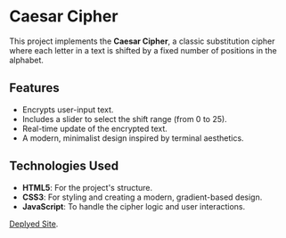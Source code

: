 # Caesar Cipher

This project implements the **Caesar Cipher**, a classic substitution cipher where each letter in a text is shifted by a fixed number of positions in the alphabet.

## Features

- Encrypts user-input text.
- Includes a slider to select the shift range (from 0 to 25).
- Real-time update of the encrypted text.
- A modern, minimalist design inspired by terminal aesthetics.

## Technologies Used

- **HTML5**: For the project's structure.
- **CSS3**: For styling and creating a modern, gradient-based design.
- **JavaScript**: To handle the cipher logic and user interactions.

[Deplyed Site](https://mateomista.github.io/Cifrador_Cesar/).
